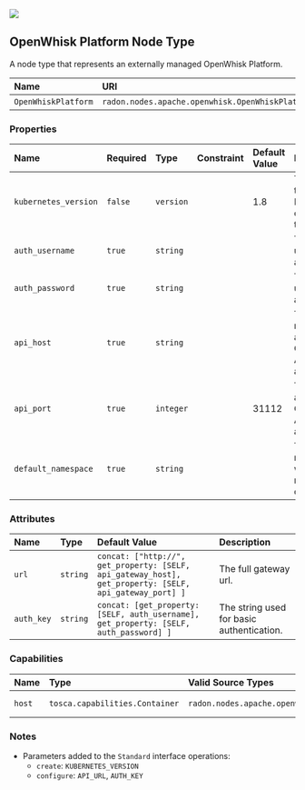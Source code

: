 ![](https://img.shields.io/badge/Status:-DEVELOPMENT-red)

## OpenWhisk Platform Node Type

A node type that represents an externally managed OpenWhisk Platform.

| Name | URI | Version | Derived From |
|:---- |:--- |:------- |:------------ |
| `OpenWhiskPlatform` | `radon.nodes.apache.openwhisk.OpenWhiskPlatform` | 1.0.0 | `radon.nodes.abstract.CloudPlatform` |

### Properties

| Name | Required | Type | Constraint | Default Value | Description |
|:---- |:-------- |:---- |:---------- |:------------- |:----------- |
| `kubernetes_version` | `false` | `version` |   | 1.8 | The version of the Kubernetes cluster hosting this platform. |
| `auth_username` | `true` | `string` |   |   | The username used for basic authentication. |
| `auth_password` | `true` | `string` |   |   | The password used for basic authentication. |
| `api_host` | `true` | `string` |   |   | The host name to access OpenWhisk API gateway at. |
| `api_port` | `true` | `integer` |   | 31112 | The port to access OpenWhisk API gateway at. |
| `default_namespace` | `true` | `string` |   |   | The default namespace in which resources are deployed. |

### Attributes

| Name | Type | Default Value | Description |
|:---- |:---- |:------------- |:----------- |
| `url` | `string` | `concat: ["http://", get_property: [SELF, api_gateway_host], get_property: [SELF, api_gateway_port] ]` | The full gateway url. |
| `auth_key` | `string` | `concat: [get_property: [SELF, auth_username], get_property: [SELF, auth_password] ]` | The string used for basic authentication. |

### Capabilities

| Name | Type | Valid Source Types | Occurrences |
|:---- |:---- |:------------------ |:----------- |
|`host`| `tosca.capabilities.Container` | `radon.nodes.apache.openwhisk.OpenWhiskFunction` | [0, UNBOUNDED]

### Notes

* Parameters added to the `Standard` interface operations:
    * `create`: `KUBERNETES_VERSION`
    * `configure`: `API_URL`, `AUTH_KEY`
